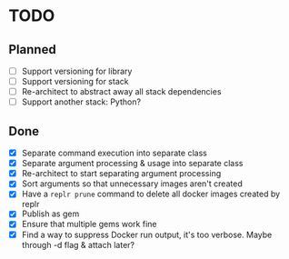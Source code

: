 # TODO

## Planned

- [ ] Support versioning for library
- [ ] Support versioning for stack
- [ ] Re-architect to abstract away all stack dependencies
- [ ] Support another stack: Python?

## Done

- [x] Separate command execution into separate class
- [x] Separate argument processing & usage into separate class
- [x] Re-architect to start separating argument processing
- [x] Sort arguments so that unnecessary images aren't created
- [x] Have a `replr prune` command to delete all docker images created by replr
- [x] Publish as gem
- [x] Ensure that multiple gems work fine
- [x] Find a way to suppress Docker run output, it's too verbose. Maybe through -d flag & attach later?
